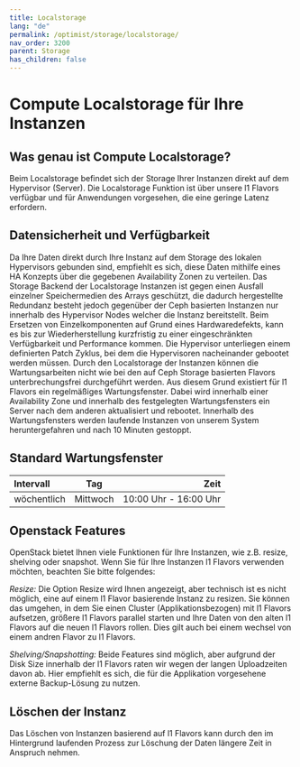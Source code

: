 ```yaml
---
title: Localstorage
lang: "de"
permalink: /optimist/storage/localstorage/
nav_order: 3200
parent: Storage
has_children: false
---
```


# Compute Localstorage für Ihre Instanzen

## Was genau ist Compute Localstorage?

Beim Localstorage befindet sich der Storage Ihrer Instanzen direkt auf dem Hypervisor (Server). Die Localstorage Funktion ist über unsere l1 Flavors verfügbar und für Anwendungen vorgesehen, die eine geringe Latenz erfordern.

## Datensicherheit und Verfügbarkeit

Da Ihre Daten direkt durch Ihre Instanz auf dem Storage des lokalen Hypervisors gebunden sind, empfiehlt es sich, diese Daten mithilfe eines HA Konzepts über die gegebenen Availability Zonen zu verteilen. 
Das Storage Backend der Localstorage Instanzen ist gegen einen Ausfall einzelner Speichermedien des Arrays geschützt, die dadurch hergestellte Redundanz besteht jedoch gegenüber der Ceph basierten Instanzen nur innerhalb des Hypervisor Nodes welcher die Instanz bereitstellt. Beim Ersetzen von Einzelkomponenten auf Grund eines Hardwaredefekts, kann es bis zur Wiederherstellung kurzfristig zu einer eingeschränkten Verfügbarkeit und Performance kommen.
Die Hypervisor unterliegen einem definierten Patch Zyklus, bei dem die Hypervisoren nacheinander gebootet werden müssen. Durch den Localstorage der Instanzen können die Wartungsarbeiten nicht wie bei den auf Ceph Storage basierten Flavors unterbrechungsfrei durchgeführt werden. Aus diesem Grund existiert für l1 Flavors ein regelmäßiges Wartungsfenster. Dabei wird innerhalb einer Availability Zone und innerhalb des festgelegten Wartungsfensters ein Server nach dem anderen aktualisiert und rebootet. Innerhalb des Wartungsfensters werden laufende Instanzen von unserem System heruntergefahren und nach 10 Minuten gestoppt.

## Standard Wartungsfenster

| Intervall | Tag | Zeit |
|:---|---|---:|
| wöchentlich | Mittwoch | 10:00 Uhr - 16:00 Uhr |

## Openstack Features

OpenStack bietet Ihnen viele Funktionen für Ihre Instanzen, wie z.B. resize, shelving oder snapshot. Wenn Sie für Ihre Instanzen l1 Flavors verwenden möchten, beachten Sie bitte folgendes:

_Resize:_ Die Option Resize wird Ihnen angezeigt, aber technisch ist es nicht möglich, eine auf einem l1 Flavor basierende Instanz zu resizen. Sie können das umgehen, in dem Sie einen Cluster (Applikationsbezogen) mit l1 Flavors aufsetzen, größere l1 Flavors parallel starten und Ihre Daten von den alten l1 Flavors auf die neuen l1 Flavors rollen. Dies gilt auch bei einem wechsel von einem andren Flavor zu l1 Flavors.

_Shelving/Snapshotting:_ Beide Features sind möglich, aber aufgrund der Disk Size innerhalb der l1 Flavors raten wir wegen der langen Uploadzeiten davon ab. Hier empfiehlt es sich, die für die Applikation vorgesehene externe Backup-Lösung zu nutzen.

## Löschen der Instanz

Das Löschen von Instanzen basierend auf l1 Flavors kann durch den im Hintergrund laufenden Prozess zur Löschung der Daten längere Zeit in Anspruch nehmen.
